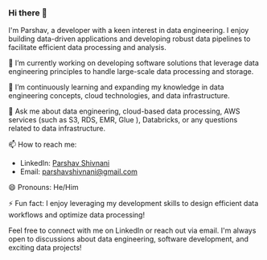 ### Hi there 👋

I'm Parshav, a developer with a keen interest in data engineering. I enjoy building data-driven applications and developing robust data pipelines to facilitate efficient data processing and analysis.

🔭 I’m currently working on developing software solutions that leverage data engineering principles to handle large-scale data processing and storage.

🌱 I’m continuously learning and expanding my knowledge in data engineering concepts, cloud technologies, and data infrastructure.

💬 Ask me about data engineering, cloud-based data processing, AWS services (such as S3, RDS, EMR, Glue ), Databricks, or any questions related to data infrastructure.

📫 How to reach me:
   - LinkedIn: [Parshav Shivnani](https://linkedin.com/in/parshav-s-55933ba3)
   - Email: parshavshivnani@gmail.com

😄 Pronouns: He/Him

⚡ Fun fact: I enjoy leveraging my development skills to design efficient data workflows and optimize data processing!

Feel free to connect with me on LinkedIn or reach out via email. I'm always open to discussions about data engineering, software development, and exciting data projects!
